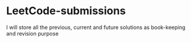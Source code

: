 # LeetCode-submissions
I will store all the previous, current and future solutions as book-keeping and revision purpose

